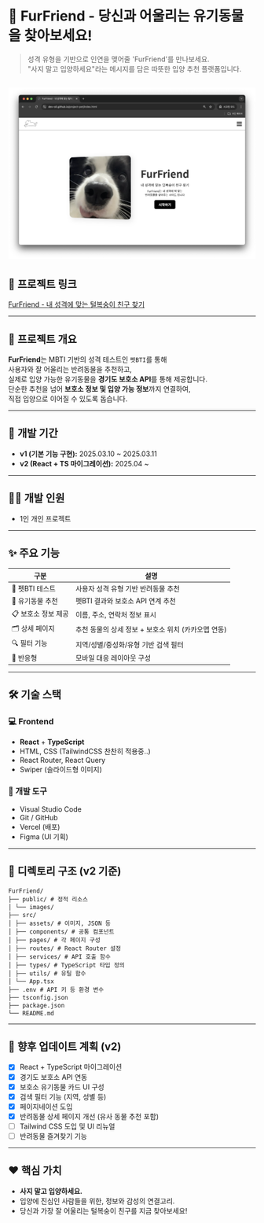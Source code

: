 # 🐾 FurFriend - 당신과 어울리는 유기동물을 찾아보세요!

> 성격 유형을 기반으로 인연을 맺어줄 'FurFriend'를 만나보세요.  
> "사지 말고 입양하세요"라는 메시지를 담은 따뜻한 입양 추천 플랫폼입니다.

## ![이미지1](./readme/img_readme_1.png)

## 🔗 프로젝트 링크

[FurFriend - 내 성격에 맞는 털복숭이 친구 찾기](https://project-pet-vert.vercel.app/)

---

## 📖 프로젝트 개요

**FurFriend**는 MBTI 기반의 성격 테스트인 `펫BTI`를 통해  
사용자와 잘 어울리는 반려동물을 추천하고,  
실제로 입양 가능한 유기동물을 **경기도 보호소 API**를 통해 제공합니다.  
단순한 추천을 넘어 **보호소 정보 및 입양 가능 정보**까지 연결하여,  
직접 입양으로 이어질 수 있도록 돕습니다.

---

## 📆 개발 기간

- **v1 (기본 기능 구현):** 2025.03.10 ~ 2025.03.11
- **v2 (React + TS 마이그레이션):** 2025.04 ~

---

## 👨‍💻 개발 인원

- 1인 개인 프로젝트

---

## ✨ 주요 기능

| 구분                | 설명                                                |
| ------------------- | --------------------------------------------------- |
| 🧠 펫BTI 테스트     | 사용자 성격 유형 기반 반려동물 추천                 |
| 🐶 유기동물 추천    | 펫BTI 결과와 보호소 API 연계 추천                   |
| 📋 보호소 정보 제공 | 이름, 주소, 연락처 정보 표시                        |
| 🗂 상세 페이지       | 추천 동물의 상세 정보 + 보호소 위치 (카카오맵 연동) |
| 🔍 필터 기능        | 지역/성별/중성화/유형 기반 검색 필터                |
| 📱 반응형           | 모바일 대응 레이아웃 구성                           |

---

## 🛠️ 기술 스택

### 💻 Frontend

- **React** + **TypeScript**
- HTML, CSS (TailwindCSS 찬찬히 적용중..)
- React Router, React Query
- Swiper (슬라이드형 이미지)

### 🔧 개발 도구

- Visual Studio Code
- Git / GitHub
- Vercel (배포)
- Figma (UI 기획)

---

## 📂 디렉토리 구조 (v2 기준)

```
FurFriend/
├── public/ # 정적 리소스
│ └── images/
├── src/
│ ├── assets/ # 이미지, JSON 등
│ ├── components/ # 공통 컴포넌트
│ ├── pages/ # 각 페이지 구성
│ ├── routes/ # React Router 설정
│ ├── services/ # API 호출 함수
│ ├── types/ # TypeScript 타입 정의
│ ├── utils/ # 유틸 함수
│ └── App.tsx
├── .env # API 키 등 환경 변수
├── tsconfig.json
├── package.json
└── README.md
```

---

## 🚀 향후 업데이트 계획 (v2)

- [x] React + TypeScript 마이그레이션
- [x] 경기도 보호소 API 연동
- [x] 보호소 유기동물 카드 UI 구성
- [x] 검색 필터 기능 (지역, 성별 등)
- [x] 페이지네이션 도입
- [x] 반려동물 상세 페이지 개선 (유사 동물 추천 포함)
- [ ] Tailwind CSS 도입 및 UI 리뉴얼
- [ ] 반려동물 즐겨찾기 기능

---

## ❤️ 핵심 가치

- **사지 말고 입양하세요.**
- 입양에 진심인 사람들을 위한, 정보와 감성의 연결고리.
- 당신과 가장 잘 어울리는 털복숭이 친구를 지금 찾아보세요!

